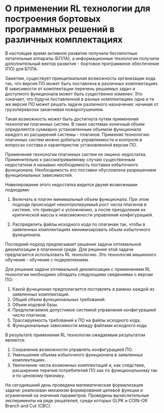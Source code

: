 # О применении RL технологии для построения бортовых программных решений в различных комплектациях

В настоящее время активное развитие получили беспилотные летательные аппараты (БПЛА), а информационные технологии получили дополнительный вектор развития - бортовое программное обеспечение (ПО) для БПЛА.

Заметим, существует принципиальная возможность организации кода так, что версия ПО может быть поставлена в различных комплектациях. В зависимости от комплектации перечень решаемых задач и доступного функционала может быть существенно изменен. Это означает, что будучи поставленной в разных комплектациях одна и та же версия ПО может решать задачи различного назначения: начиная от грузоперевозок заканчивая пожаротушением.

Такая возможность может быть достигнута путем применения технологии плагинных систем. В таких системах конечный объем определяется суммарно установленным объемом функционала каждого из расширений системы - плагинов. Применяя технологию плагинных систем можно добиться управляемости и контроля в вопросах состава и характеристик установленной версии ПО.

Применение технологии плагинных систем не лишено недостатка. Применительно к рассматриваемому случаю существенным недостатком я называю необходимость поставки избыточного функционала. Необходимость его поставки обусловлена разрешением функциональных зависимостей.

Нивелирование этого недостатка видится двумя возможными подходами:

1. Включать в плагин минимальный объем функционала. При этом подходе происходит неконтролируемый рост числа плагинов в системе, что приводит к усложнению, а после преодоления их критической массы к невозможности управления конфигурацией.

2. Распределить файлы исходного кода по плагинам так, чтобы в заявленных комплектациях минимизировать объем избыточного функционала. 

Последний подход предписывает решение задачи оптимальной декомпозиции в плагинной среде. Для решения этой задачи предлагается использовать RL технологию. Это технология машинного обучения - обучение с подкреплением.

Для решения задачи оптимальной декомпозиции с применением RL технологии необходимо обладать следующими сведениями о версии ПО:

1. Какой функционал предполагается поставлять в рамках каждой из заявленных комплектаций.
2. Общий объем функциональных требований.
3. Объем кодовой базы.
4. Предполагаемое допустимое системой управления конфигурацией число плагинов.
5. Трассируемость требований к ПО на файлы исходного кода.
6. Функциональные зависимости между файлами исходного кода.

В результате применения RL технологии ожидаемым результатом является:
1. Сохранение возможности управлять конфигурацией ПО.
2. Уменьшение объема избыточного функционала в заявленных комплектациях.
3. Увеличение числа возможных комплектаций и, как следствие, расширение перечня потребителей ПО как по функциональному так и по ценовому признаку.

На сегодняшний день проведена математическая формализация задачи: реализован механизм формирования целевой функции и ограничений на значения параметров. Проведены вычислительные эксперименты на ряде решателей, среди которых GLPK и COIN-OR Branch and Cut (CBC).
